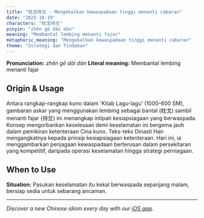 ```yaml
---
title: "枕戈待旦 - Mengekalkan kewaspadaan tinggi menanti cabaran"
date: "2025-10-19"
characters: "枕戈待旦"
pinyin: "zhěn gē dài dàn"
meaning: "Membantal lembing menanti fajar"
metaphoric_meaning: "Mengekalkan kewaspadaan tinggi menanti cabaran"
theme: "Strategi dan Tindakan"
---
```


**Pronunciation:** *zhěn gē dài dàn*
**Literal meaning:** Membantal lembing menanti fajar

## Origin & Usage

Antara rangkap-rangkap kuno dalam 'Kitab Lagu-lagu' (1000-600 SM), gambaran askar yang menggunakan lembing sebagai bantal (枕戈) sambil menanti fajar (待旦) ini menangkap intipati kesiapsiagaan yang berwaspada. Konsep mengorbankan keselesaan demi keselamatan ini bergema jauh dalam pemikiran ketenteraan Cina kuno. Teks-teks Dinasti Han mengangkatnya kepada prinsip kesiapsiagaan ketenteraan. Hari ini, ia menggambarkan penjagaan kewaspadaan berterusan dalam persekitaran yang kompetitif, daripada operasi keselamatan hingga strategi perniagaan.

## When to Use

**Situation:** Pasukan keselamatan itu kekal berwaspada sepanjang malam, bersiap sedia untuk sebarang ancaman.

---

*Discover a new Chinese idiom every day with our [iOS app](https://apps.apple.com/us/app/daily-chinese-idioms/id6740611324).*
